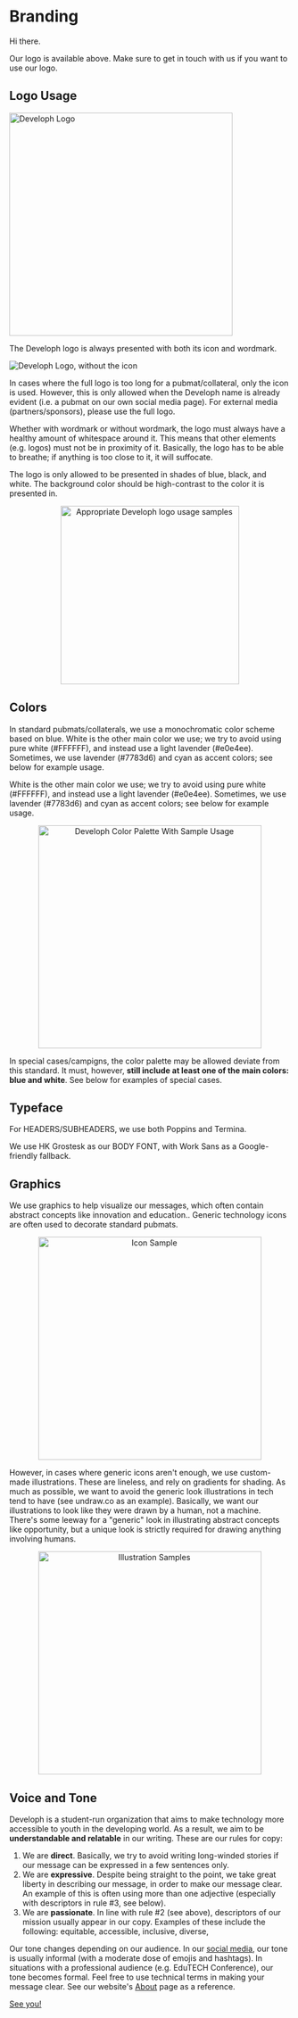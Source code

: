 # Branding
Hi there.

Our logo is available above. Make sure to get in touch with us if you want to use our logo.

## Logo Usage

<img src="https://i.imgur.com/S20nz3B.png" alt="Developh Logo" width="400px">

The Developh logo is always presented with both its icon and wordmark. 

<img src="https://i.imgur.com/fFaTH8f.png" alt="Developh Logo, without the icon">

In cases where the full logo is too long for a pubmat/collateral, only the icon is used. However, this is only allowed when the Developh name is already evident (i.e. a pubmat on our own social media page). For external media (partners/sponsors), please use the full logo. 

Whether with wordmark or without wordmark, the logo must always have a healthy amount of whitespace around it. This means that other elements (e.g. logos) must not be in proximity of it. Basically, the logo has to be able to breathe; if anything is too close to it, it will suffocate.

The logo is only allowed to be presented in shades of blue, black, and white. The background color should be high-contrast to the color it is presented in.

<center><img src="https://i.imgur.com/Js08Kj0.png" width="320px" alt="Appropriate Developh logo usage samples"></center>

## Colors

In standard pubmats/collaterals, we use a monochromatic color scheme based on blue. White is the other main color we use; we try to avoid using pure white (#FFFFFF), and instead use a light lavender (#e0e4ee). Sometimes, we use lavender (#7783d6) and cyan as accent colors; see below for example usage.

White is the other main color we use; we try to avoid using pure white (#FFFFFF), and instead use a light lavender (#e0e4ee). Sometimes, we use lavender (#7783d6) and cyan as accent colors; see below for example usage.

<center><img src="https://i.imgur.com/41zdZ4m.png" width="400px" alt="Developh Color Palette With Sample Usage"></center>

In special cases/campigns, the color palette may be allowed deviate from this standard. It must, however, **still include at least one of the main colors: blue and white**. See below for examples of special cases.

## Typeface

For HEADERS/SUBHEADERS, we use both Poppins and Termina.

We use HK Grostesk as our BODY FONT, with Work Sans as a Google-friendly fallback.

## Graphics

We use graphics to help visualize our messages, which often contain abstract concepts like innovation and education.. Generic technology icons are often used to decorate standard pubmats. 

<center><img src="https://www.facebook.com/develophorg/photos/a.2235632960094132/2324909667833127/" width="400px" alt="Icon Sample"></center>

However, in cases where generic icons aren't enough, we use custom-made illustrations. These are lineless, and rely on gradients for shading. As much as possible, we want to avoid the generic look illustrations in tech tend to have (see undraw.co as an example). Basically, we want our illustrations to look like they were drawn by a human, not a machine. There's some leeway for a "generic" look in illustrating abstract concepts like opportunity, but a unique look is strictly required for drawing anything involving humans. 

<center><img src="https://i.imgur.com/3ooyGR7.png" width="400px" alt="Illustration Samples"></center>

## Voice and Tone

Developh is a student-run organization that aims to make technology more accessible to youth in the developing world. As a result, we aim to be **understandable and relatable** in our writing. These are our rules for copy:

1. We are **direct**. Basically, we try to avoid writing long-winded stories if our message can be expressed in a few sentences only. 
2. We are **expressive**. Despite being straight to the point, we take great liberty in describing our message, in order to make our message clear. An example of this is often using more than one adjective (especially with descriptors in rule #3, see below).
3. We are **passionate**. In line with rule #2 (see above), descriptors of our mission usually appear in our copy. Examples of these include the following: equitable, accessible, inclusive, diverse,

Our tone changes depending on our audience. In our [social media](http://facebook.com/develophorg), our tone is usually informal (with a moderate dose of emojis and hashtags). In situations with a professional audience (e.g. EduTECH Conference), our tone becomes formal. Feel free to use technical terms in making your message clear. See our website's [About](http://developh.org/about) page as a reference.


[See you!](http://developh.org)
